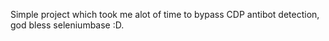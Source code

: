 Simple project which took me alot of time to bypass CDP antibot detection, god bless seleniumbase :D.
